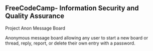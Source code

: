 **FreeCodeCamp**- Information Security and Quality Assurance
------

Project Anon Message Board

Anonymous message board allowing any user to start a new board or thread, reply, report, or delete their own entry with a password.


